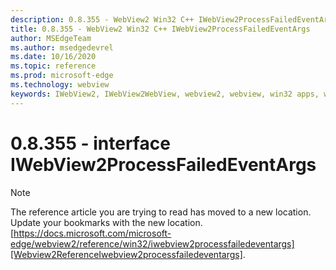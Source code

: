 ```yaml
---
description: 0.8.355 - WebView2 Win32 C++ IWebView2ProcessFailedEventArgs
title: 0.8.355 - WebView2 Win32 C++ IWebView2ProcessFailedEventArgs
author: MSEdgeTeam
ms.author: msedgedevrel
ms.date: 10/16/2020
ms.topic: reference
ms.prod: microsoft-edge
ms.technology: webview
keywords: IWebView2, IWebView2WebView, webview2, webview, win32 apps, win32, edge
---
```


# 0.8.355 - interface IWebView2ProcessFailedEventArgs 

> [!NOTE]
> The reference article you are trying to read has moved to a new location.  
> Update your bookmarks with the new location.  
> [https://docs.microsoft.com/microsoft-edge/webview2/reference/win32/iwebview2processfailedeventargs][Webview2ReferenceIwebview2processfailedeventargs].  

[Webview2ReferenceIwebview2processfailedeventargs]: /microsoft-edge/webview2/reference/win32/iwebview2processfailedeventargs "interface IWebView2ProcessFailedEventArgs | Microsoft Docs"
